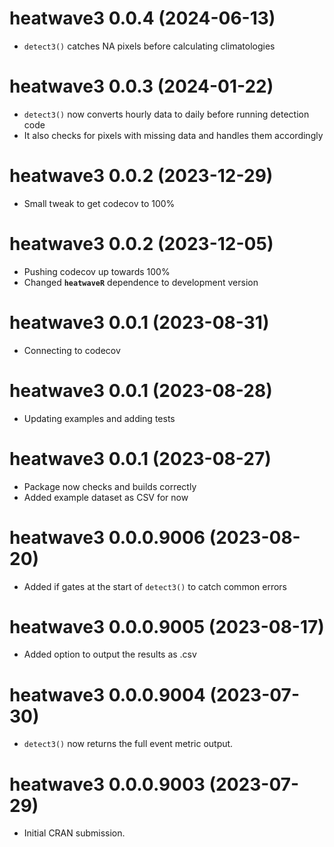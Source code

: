 # heatwave3 0.0.4 (2024-06-13)

* `detect3()` catches NA pixels before calculating climatologies

# heatwave3 0.0.3 (2024-01-22)

* `detect3()` now converts hourly data to daily before running detection code
* It also checks for pixels with missing data and handles them accordingly

# heatwave3 0.0.2 (2023-12-29)

* Small tweak to get codecov to 100%

# heatwave3 0.0.2 (2023-12-05)

* Pushing codecov up towards 100%
* Changed __`heatwaveR`__ dependence to development version

# heatwave3 0.0.1 (2023-08-31)

* Connecting to codecov

# heatwave3 0.0.1 (2023-08-28)

* Updating examples and adding tests

# heatwave3 0.0.1 (2023-08-27)

* Package now checks and builds correctly
* Added example dataset as CSV for now

# heatwave3 0.0.0.9006 (2023-08-20)

* Added if gates at the start of `detect3()` to catch common errors

# heatwave3 0.0.0.9005 (2023-08-17)

* Added option to output the results as .csv

# heatwave3 0.0.0.9004 (2023-07-30)

* `detect3()` now returns the full event metric output.

# heatwave3 0.0.0.9003 (2023-07-29)

* Initial CRAN submission.
